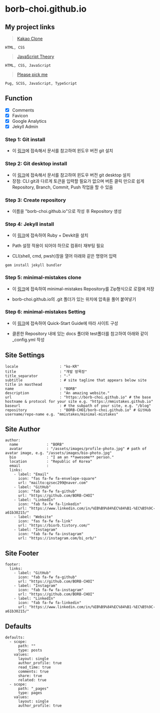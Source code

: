 # borb-choi.github.io

## My project links
   > [Kakao Clone](https://borb-choi.github.io/kakao_clone)
   ~~~
   HTML, CSS 
   ~~~
   > [JavaScript Theory](https://borb-choi.github.io/JavaScript_theory/)
   ~~~
   HTML, CSS, JavaScript
   ~~~
   > [Please pick me](https://borb-choi.github.io/pickme/)
   ~~~
   Pug, SCSS, JavaScript, TypeScript
   ~~~

## Function
- [x] Comments
- [x] Favicon 
- [x] Google Analytics
- [x] Jekyll Admin

### Step 1: Git install

- 이 [링크](https://git-scm.com/downloads)에 접속해서 문서를 참고하여 윈도우 버전 git 설치

### Step 2: Git desktop install

- 이 [링크](https://desktop.github.com/)에 접속해서 문서를 참고하여 윈도우 버전 git desktop 설치
- 장점: CLI git과 다르게 토큰을 입력할 필요가 없으며 버튼 클릭 만으로 쉽게 Repository, Branch, Commit, Push 작업을 할 수 있음

### Step 3: Create repository

- 이름을 "borb-choi.github.io"으로 작성 후 Repository 생성

### Step 4: Jekyll install

-  이 [링크](https://rubyinstaller.org/downloads/)에 접속하여 Ruby + Devkit을 설치

- Path 설정 적용이 되어야 하므로 컴퓨터 재부팅 필요

-  CLI(shell, cmd, pwsh)창을 열어 아래와 같은 명령어 입력

~~~
gem install jekyll bundler
~~~

### Step 5: minimal-mistakes clone

- 이 [링크](https://github.com/mmistakes/minimal-mistakes)에 접속하여 minimal-mistakes Repository를 Zip형식으로 로컬에 저장

- borb-choi.github.io의 .git 폴더가 있는 위치에 압축을 풀어 붙여넣기

### Step 6: minimal-mistakes Setting

- 이 [링크](https://mmistakes.github.io/minimal-mistakes/docs/quick-start-guide/)에 접속하여 Quick-Start Guide에 따라 사이트 구성

- 클론한 Repository 내에 있는 docs 폴더와 test폴더를 참고하여 아래와 같이 _config.yml 작성

## Site Settings

~~~
locale                   : "ko-KR"
title                    : "개발 방목장"
title_separator          : "-"
subtitle                 : # site tagline that appears below site title in masthead
name                     : "BORB"
description              : "An amazing website."
url                      : "https://borb-choi.github.io" # the base hostname & protocol for your site e.g. "https://mmistakes.github.io"
baseurl                  : # the subpath of your site, e.g. "/blog"
repository               : "BORB-CHOI/borb-choi.github.io" # GitHub username/repo-name e.g. "mmistakes/minimal-mistakes"
~~~

## Site Author

~~~
author:
  name             : "BORB"
  avatar           : "/assets/images/profile-photo.jpg" # path of avatar image, e.g. "/assets/images/bio-photo.jpg"
  bio              : "I am an **awesome** person."
  location         : "Republic of Korea"
  email            :
  links:
    - label: "Email"
      icon: "fas fa-fw fa-envelope-square"
      url: "mailto:qzsec299@naver.com"
    - label: "GitHub"
      icon: "fab fa-fw fa-github"
      url: "https://github.com/BORB-CHOI"
    - label: "LinkedIn"
      icon: "fab fa-fw fa-linkedin"
      url: "https://www.linkedin.com/in/%EB%B9%84%EC%84%B1-%EC%B5%9C-a61b30215/"
    - label: "Website"
      icon: "fas fa-fw fa-link"
      url: "https://biorb.tistory.com/"
    - label: "Instagram"
      icon: "fab fa-fw fa-instagram"
      url: "https://instagram.com/bi_orb/"
~~~

## Site Footer

~~~
footer:
  links:
    - label: "GitHub"
      icon: "fab fa-fw fa-github"
      url: "https://github.com/BORB-CHOI"
    - label: "Instagram"
      icon: "fab fa-fw fa-instagram"
      url: "https://github.com/BORB-CHOI"
    - label: "LinkedIn"
      icon: "fab fa-fw fa-linkedin"
      url: "https://www.linkedin.com/in/%EB%B9%84%EC%84%B1-%EC%B5%9C-a61b30215/"
~~~

## Defaults

~~~
defaults:  
  - scope:
      path: ""
      type: posts
    values:
      layout: single
      author_profile: true
      read_time: true
      comments: true
      share: true
      related: true  
  - scope:
      path: "_pages"
      type: pages
    values:
      layout: single
      author_profile: true
~~~